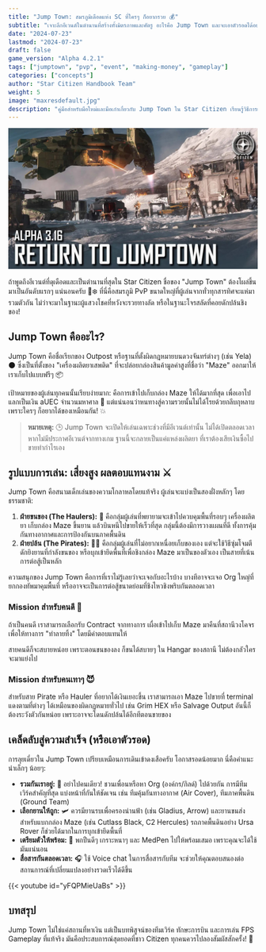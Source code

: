 ```yaml
---
title: "Jump Town: สมรภูมิเดือดแห่ง SC ที่ใครๆ ก็อยากรวย 💰"
subtitle: "เจาะลึกอีเวนต์ในตำนานที่สร้างทั้งมิตรภาพและศัตรู อะไรคือ Jump Town และจะเอาตัวรอดได้อย่างไร?"
date: "2024-07-23"
lastmod: "2024-07-23"
draft: false
game_version: "Alpha 4.2.1"
tags: ["jumptown", "pvp", "event", "making-money", "gameplay"]
categories: ["concepts"]
author: "Star Citizen Handbook Team"
weight: 5
image: "maxresdefault.jpg"
description: "คู่มือสำหรับมือใหม่และมือเก๋าเกี่ยวกับ Jump Town ใน Star Citizen เรียนรู้วิธีการเล่น ความเสี่ยง และผลตอบแทนมหาศาลจากอีเวนต์ PvP สุดเดือดนี้"
---
```


![cover](maxresdefault.jpg)


ถ้าพูดถึงอีเวนต์ที่ดุเดือดและเป็นตำนานที่สุดใน Star Citizen ชื่อของ "Jump Town" ต้องโผล่ขึ้นมาเป็นอันดับแรกๆ แน่นอนครับ 🚀❄️ ที่นี่คือสมรภูมิ PvP ขนาดใหญ่ที่ผู้เล่นจากทั่วทุกสารทิศจะแห่มารวมตัวกัน ไม่ว่าจะมาในฐานะผู้แสวงโชคที่หวังจะรวยทางลัด หรือในฐานะโจรสลัดที่คอยดักปล้นชิงของ!

## Jump Town คืออะไร?


Jump Town คือชื่อเรียกของ Outpost หรือฐานที่ตั้งผิดกฎหมายบนดวงจันทร์ต่างๆ (เช่น Yela) 🌑 ซึ่งเป็นที่ตั้งของ "เครื่องผลิตยาเสพติด" ที่จะปล่อยกล่องสินค้ามูลค่าสูงที่ชื่อว่า "Maze" ออกมาให้เราเก็บไปแบบฟรีๆ 📦


เป้าหมายของผู้เล่นทุกคนนั้นเรียบง่ายมาก: คือการเข้าไปเก็บกล่อง Maze ให้ได้มากที่สุด เพื่อเอาไปแลกเป็นเงิน aUEC จำนวนมหาศาล 💸 แต่แน่นอนว่าหนทางสู่ความรวยนั้นไม่ได้โรยด้วยกลีบกุหลาบ เพราะใครๆ ก็อยากได้ของเหมือนกัน! 💥

> **หมายเหตุ:** 🕒 Jump Town จะเปิดให้เล่นเฉพาะช่วงที่มีอีเวนต์เท่านั้น ไม่ได้เปิดตลอดเวลา หากไม่มีประกาศอีเวนต์จากทางเกม ฐานนี้จะกลายเป็นแค่แหล่งผลิตยา ที่เราต้องเสียเงินซื้อไปขายทำกำไรเอง


## รูปแบบการเล่น: เสี่ยงสูง ผลตอบแทนงาม ⚔️

Jump Town คือสนามเด็กเล่นของความโกลาหลโดยแท้จริง ผู้เล่นจะแบ่งเป็นสองฝั่งหลักๆ โดยธรรมชาติ:


1.  **ฝ่ายขนของ (The Haulers):** 🚚 คือกลุ่มผู้เล่นที่พยายามจะเข้าไปควบคุมพื้นที่รอบๆ เครื่องผลิตยา เก็บกล่อง Maze ขึ้นยาน แล้วบินหนีไปขายให้เร็วที่สุด กลุ่มนี้ต้องมีการวางแผนที่ดี ทั้งการคุ้มกันทางอากาศและการป้องกันบนภาคพื้นดิน
2.  **ฝ่ายปล้น (The Pirates):** 🏴‍☠️ คือกลุ่มผู้เล่นที่ไม่อยากเหนื่อยเก็บของเอง แต่จะใช้วิธีซุ่มโจมตี ดักยิงยานที่กำลังขนของ หรือบุกเข้ายึดพื้นที่เพื่อชิงกล่อง Maze มาเป็นของตัวเอง เป็นสายที่เน้นการต่อสู้เป็นหลัก

ความสนุกของ Jump Town คือการที่เราไม่รู้เลยว่าจะเจอกับอะไรบ้าง บางทีอาจจะเจอ Org ใหญ่ที่ยกกองทัพมาคุมพื้นที่ หรืออาจจะเป็นการต่อสู้ขนาดย่อมที่ชิงไหวชิงพริบกันตลอดเวลา


### Mission สำหรับคนดี 🫡

ถ้าเป็นคนดี เราสามารถเลือกรับ Contract จากทางการ เผื่อเข้าไปเก็บ Maze มาคืนที่สถานีวงโคจรเพื่อให้ทางการ "ทำลายทิ้ง" โดยมีค่าตอบแทนให้

สายคนดีก็จะสบายหน่อย เพราะตอนขนของลง ก็ขนได้สบายๆ ใน Hangar ของสถานี ไม่ต้องกลัวใครจะมาแย่งไป


### Mission สำหรับคนเทาๆ 😈

สำหรับสาย Pirate หรือ Hauler ที่อยากได้เงินเยอะขึ้น เราสามารถเอา Maze ไปขายที่ terminal แดงตามที่ต่างๆ ได้เหมือนของผิดกฏหมายทั่วไป เช่น Grim HEX หรือ Salvage Output อันนี้ก็ต้องระวังตัวกันหน่อย เพราะอาจจะโดนดักปล้นได้อีกทีตอนขายของ


## เคล็ดลับสู่ความสำเร็จ (หรือเอาตัวรอด)

การลุยเดี่ยวใน Jump Town เปรียบเหมือนการเดินเข้าดงเสือครับ โอกาสรอดน้อยมาก นี่คือคำแนะนำเล็กๆ น้อยๆ:


*   **รวมกันเราอยู่:** 👥 อย่าไปคนเดียว! ชวนเพื่อนหรือหา Org (องค์กร/กิลด์) ไปด้วยกัน การมีทีมเวิร์คสำคัญที่สุด แบ่งหน้าที่กันให้ชัดเจน เช่น ทีมคุ้มกันทางอากาศ (Air Cover), ทีมภาคพื้นดิน (Ground Team)
*   **เลือกยานให้ถูก:** 🛩️ ควรมียานรบเพื่อครองน่านฟ้า (เช่น Gladius, Arrow) และยานขนส่งสำหรับแบกกล่อง Maze (เช่น Cutlass Black, C2 Hercules) รถภาคพื้นดินอย่าง Ursa Rover ก็ช่วยได้มากในการบุกเข้ายึดพื้นที่
*   **เตรียมตัวให้พร้อม:** 🦺 พกปืนดีๆ เกราะหนาๆ และ MedPen ไปให้พร้อมเสมอ เพราะคุณจะได้ใช้มันแน่นอน
*   **สื่อสารกันตลอดเวลา:** 🎧 ใช้ Voice chat ในการสื่อสารกับทีม จะช่วยให้คุณตอบสนองต่อสถานการณ์ที่เปลี่ยนแปลงอย่างรวดเร็วได้ดีขึ้น

{{< youtube id="yFQPMieUaBs" >}}

## บทสรุป

Jump Town ไม่ใช่แค่สถานที่หาเงิน แต่เป็นบทพิสูจน์ของทีมเวิร์ค ทักษะการบิน และการเล่น FPS Gameplay ที่แท้จริง มันคือประสบการณ์สุดยอดที่ชาว Citizen ทุกคนควรไปลองสัมผัสสักครั้ง! 🌟
